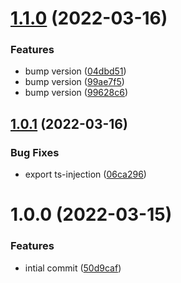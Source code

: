 # [1.1.0](https://github.com/burketyler/bigsby/compare/v1.0.1...v1.1.0) (2022-03-16)


### Features

* bump version ([04dbd51](https://github.com/burketyler/bigsby/commit/04dbd5112cdc990077f15ba8cf7977c6ee980726))
* bump version ([99ae7f5](https://github.com/burketyler/bigsby/commit/99ae7f543a9dc7515780d971fdbe47f01c7c281c))
* bump version ([99628c6](https://github.com/burketyler/bigsby/commit/99628c6190234311fb8640f3c35d00d6c8eed1cf))

## [1.0.1](https://github.com/burketyler/bigsby/compare/v1.0.0...v1.0.1) (2022-03-16)


### Bug Fixes

* export ts-injection ([06ca296](https://github.com/burketyler/bigsby/commit/06ca29673b768f21248724f4e9006d38defac459))

# 1.0.0 (2022-03-15)


### Features

* intial commit ([50d9caf](https://github.com/burketyler/bigsby/commit/50d9caf105e1fb0473ce5942af68ba859d26aa48))
